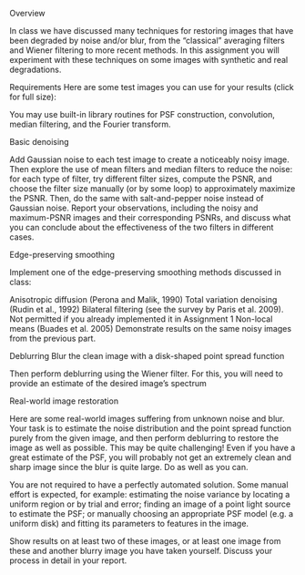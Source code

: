 Overview

In class we have discussed many techniques for restoring images that have been degraded by noise and/or blur, from the “classical” averaging filters and Wiener filtering to more recent methods. In this assignment you will experiment with these techniques on some images with synthetic and real degradations.

Requirements
Here are some test images you can use for your results (click for full size):

   

You may use built-in library routines for PSF construction, convolution, median filtering, and the Fourier transform.

Basic denoising

Add Gaussian noise to each test image to create a noticeably noisy image. Then explore the use of mean filters and median filters to reduce the noise: for each type of filter, try different filter sizes, compute the PSNR, and choose the filter size manually (or by some loop) to approximately maximize the PSNR. Then, do the same with salt-and-pepper noise instead of Gaussian noise. Report your observations, including the noisy and maximum-PSNR images and their corresponding PSNRs, and discuss what you can conclude about the effectiveness of the two filters in different cases.

Edge-preserving smoothing

Implement one of the edge-preserving smoothing methods discussed in class:

Anisotropic diffusion (Perona and Malik, 1990)
Total variation denoising (Rudin et al., 1992)
Bilateral filtering (see the survey by Paris et al. 2009). Not permitted if you already implemented it in Assignment 1
Non-local means (Buades et al. 2005)
Demonstrate results on the same noisy images from the previous part.

Deblurring
Blur the clean image with a disk-shaped point spread function 

Then perform deblurring using the Wiener filter. For this, you will need to provide an estimate of the desired image’s spectrum

Real-world image restoration

Here are some real-world images suffering from unknown noise and blur. Your task is to estimate the noise distribution and the point spread function purely from the given image, and then perform deblurring to restore the image as well as possible. This may be quite challenging! Even if you have a great estimate of the PSF, you will probably not get an extremely clean and sharp image since the blur is quite large. Do as well as you can.

You are not required to have a perfectly automated solution. Some manual effort is expected, for example: estimating the noise variance by locating a uniform region or by trial and error; finding an image of a point light source to estimate the PSF; or manually choosing an appropriate PSF model (e.g. a uniform disk) and fitting its parameters to features in the image.

Show results on at least two of these images, or at least one image from these and another blurry image you have taken yourself. Discuss your process in detail in your report.
